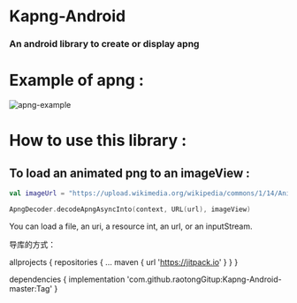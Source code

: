 # Kapng-Android 
### An android library to create or display apng

# Example of apng :

![apng-example](https://upload.wikimedia.org/wikipedia/commons/1/14/Animated_PNG_example_bouncing_beach_ball.png)

# How to use this library :

## To load an animated png to an imageView : 
```kotlin
val imageUrl = "https://upload.wikimedia.org/wikipedia/commons/1/14/Animated_PNG_example_bouncing_beach_ball.png"

ApngDecoder.decodeApngAsyncInto(context, URL(url), imageView)
```

You can load a file, an uri, a resource int, an url, or an inputStream.

导库的方式：

allprojects {
		repositories {
			...
			maven { url 'https://jitpack.io' }
		}
	}
 
 dependencies {
	        implementation 'com.github.raotongGitup:Kapng-Android-master:Tag'
	}
 


